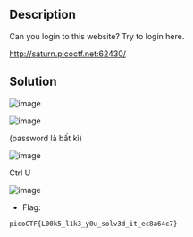 ## Description

Can you login to this website?
Try to login here.

http://saturn.picoctf.net:62430/

## Solution

![image](https://github.com/yeuubonn2k4/Pico/assets/161863346/457071a3-226c-4f6b-9127-248e2444801d)

![image](https://github.com/yeuubonn2k4/Pico/assets/161863346/5bbfd7ac-d78c-40f0-9f4c-242970251c60)


(password là bất kì)

![image](https://github.com/yeuubonn2k4/Pico/assets/161863346/bab57398-3e8b-4aaa-939f-3891e1bd52c5)

Ctrl U

![image](https://github.com/yeuubonn2k4/Pico/assets/161863346/1be14183-9838-4ca8-bdc3-cb939e8d6d5b)

- Flag:

`
picoCTF{L00k5_l1k3_y0u_solv3d_it_ec8a64c7}
`
